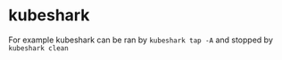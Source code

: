 # kubeshark

For example kubeshark can be ran by `kubeshark tap -A` and stopped by `kubeshark
clean`
